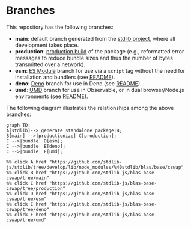 <!--

@license Apache-2.0

Copyright (c) 2022 The Stdlib Authors.

Licensed under the Apache License, Version 2.0 (the "License");
you may not use this file except in compliance with the License.
You may obtain a copy of the License at

    http://www.apache.org/licenses/LICENSE-2.0

Unless required by applicable law or agreed to in writing, software
distributed under the License is distributed on an "AS IS" BASIS,
WITHOUT WARRANTIES OR CONDITIONS OF ANY KIND, either express or implied.
See the License for the specific language governing permissions and
limitations under the License.

-->

# Branches

This repository has the following branches:

-   **main**: default branch generated from the [stdlib project][stdlib-url], where all development takes place.
-   **production**: [production build][production-url] of the package (e.g., reformatted error messages to reduce bundle sizes and thus the number of bytes transmitted over a network).
-   **esm**: [ES Module][esm-url] branch for use via a `script` tag without the need for installation and bundlers (see [README][esm-readme]).
-   **deno**: [Deno][deno-url] branch for use in Deno (see [README][deno-readme]).
-   **umd**: [UMD][umd-url] branch for use in Observable, or in dual browser/Node.js environments (see [README][umd-readme]).

The following diagram illustrates the relationships among the above branches:

```mermaid
graph TD;
A[stdlib]-->|generate standalone package|B;
B[main] -->|productionize| C[production];
C -->|bundle| D[esm];
C -->|bundle| E[deno];
C -->|bundle| F[umd];

%% click A href "https://github.com/stdlib-js/stdlib/tree/develop/lib/node_modules/%40stdlib/blas/base/cswap"
%% click B href "https://github.com/stdlib-js/blas-base-cswap/tree/main"
%% click C href "https://github.com/stdlib-js/blas-base-cswap/tree/production"
%% click D href "https://github.com/stdlib-js/blas-base-cswap/tree/esm"
%% click E href "https://github.com/stdlib-js/blas-base-cswap/tree/deno"
%% click F href "https://github.com/stdlib-js/blas-base-cswap/tree/umd"
```

[stdlib-url]: https://github.com/stdlib-js/stdlib/tree/develop/lib/node_modules/%40stdlib/blas/base/cswap
[production-url]: https://github.com/stdlib-js/blas-base-cswap/tree/production
[deno-url]: https://github.com/stdlib-js/blas-base-cswap/tree/deno
[deno-readme]: https://github.com/stdlib-js/blas-base-cswap/blob/deno/README.md
[umd-url]: https://github.com/stdlib-js/blas-base-cswap/tree/umd
[umd-readme]: https://github.com/stdlib-js/blas-base-cswap/blob/umd/README.md
[esm-url]: https://github.com/stdlib-js/blas-base-cswap/tree/esm
[esm-readme]: https://github.com/stdlib-js/blas-base-cswap/blob/esm/README.md